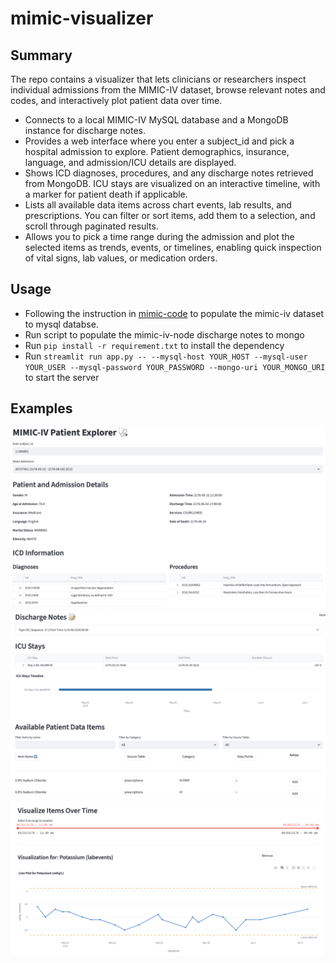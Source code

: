 # mimic-visualizer

## Summary
The repo contains a visualizer that lets clinicians or researchers inspect individual admissions from the MIMIC-IV dataset, browse relevant notes and codes, and interactively plot patient data over time.
- Connects to a local MIMIC-IV MySQL database and a MongoDB instance for discharge notes.
- Provides a web interface where you enter a subject_id and pick a hospital admission to explore. Patient demographics, insurance, language, and admission/ICU details are displayed.
- Shows ICD diagnoses, procedures, and any discharge notes retrieved from MongoDB. ICU stays are visualized on an interactive timeline, with a marker for patient death if applicable.
- Lists all available data items across chart events, lab results, and prescriptions. You can filter or sort items, add them to a selection, and scroll through paginated results.
- Allows you to pick a time range during the admission and plot the selected items as trends, events, or timelines, enabling quick inspection of vital signs, lab values, or medication orders.


## Usage
- Following the instruction in [mimic-code](https://github.com/MIT-LCP/mimic-code/tree/main/mimic-iv/buildmimic/mysql) to populate the mimic-iv dataset to mysql databse.
-  Run script to populate the mimic-iv-node discharge notes to mongo
- Run `pip install -r requirement.txt` to install the dependency
- Run `streamlit run app.py -- --mysql-host YOUR_HOST --mysql-user YOUR_USER --mysql-password YOUR_PASSWORD --mongo-uri YOUR_MONGO_URI` to start the server

## Examples
![Screenshot 1](images/screenshot1.png)
![Screenshot 2](images/screenshot2.png)
![Screenshot 3](images/screenshot3.png)
